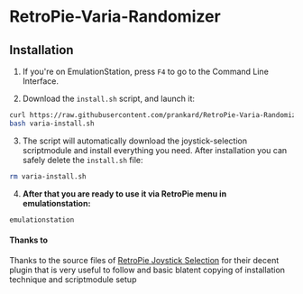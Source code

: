 # RetroPie-Varia-Randomizer

## Installation

1. If you're on EmulationStation, press `F4` to go to the Command Line Interface.

2. Download the `install.sh` script, and launch it:

```bash
curl https://raw.githubusercontent.com/prankard/RetroPie-Varia-Randomize/master/install-scriptmodule.sh -o varia-install.sh
bash varia-install.sh
```

3. The script will automatically download the joystick-selection scriptmodule and install everything you need. After installation you can safely delete the `install.sh` file:

```bash
rm varia-install.sh
```

4. **After that you are ready to use it via RetroPie menu in emulationstation:**

```bash
emulationstation
```

#### Thanks to

Thanks to the source files of [RetroPie Joystick Selection](https://github.com/meleu/RetroPie-joystick-selection) for their decent plugin that is very useful to follow and basic blatent copying of installation technique and scriptmodule setup

